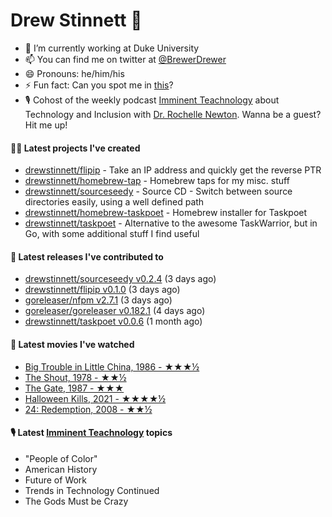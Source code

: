 
# Drew Stinnett 👋

- 🔭 I’m currently working at Duke University
- 📫 You can find me on twitter at [@BrewerDrewer](https://twitter.com/BrewerDrewer)
- 😄 Pronouns: he/him/his
- ⚡ Fun fact: Can you spot me in [this](https://www.youtube.com/watch?v=oL9WnB0qHBA)?
- 🎙 Cohost of the weekly podcast [Imminent Teachnology](https://podcast.imminentteachnology.com/) about Technology and Inclusion with [Dr. Rochelle Newton](https://www.linkedin.com/in/drrochellenewton/). Wanna be a guest? Hit me up!

#### 👨‍💻 Latest projects I've created
- [drewstinnett/flipip](https://github.com/drewstinnett/flipip) - Take an IP address and quickly get the reverse PTR
- [drewstinnett/homebrew-tap](https://github.com/drewstinnett/homebrew-tap) - Homebrew taps for my misc. stuff
- [drewstinnett/sourceseedy](https://github.com/drewstinnett/sourceseedy) - Source CD - Switch between source directories easily, using a well defined path
- [drewstinnett/homebrew-taskpoet](https://github.com/drewstinnett/homebrew-taskpoet) - Homebrew installer for Taskpoet
- [drewstinnett/taskpoet](https://github.com/drewstinnett/taskpoet) - Alternative to the awesome TaskWarrior, but in Go, with some additional stuff I find useful

#### 🚀 Latest releases I've contributed to
- [drewstinnett/sourceseedy v0.2.4](https://github.com/drewstinnett/sourceseedy/releases/tag/v0.2.4) (3 days ago)
- [drewstinnett/flipip v0.1.0](https://github.com/drewstinnett/flipip/releases/tag/v0.1.0) (3 days ago)
- [goreleaser/nfpm v2.7.1](https://github.com/goreleaser/nfpm/releases/tag/v2.7.1) (3 days ago)
- [goreleaser/goreleaser v0.182.1](https://github.com/goreleaser/goreleaser/releases/tag/v0.182.1) (4 days ago)
- [drewstinnett/taskpoet v0.0.6](https://github.com/drewstinnett/taskpoet/releases/tag/v0.0.6) (1 month ago)

#### 🍿 Latest movies I've watched
- [Big Trouble in Little China, 1986 - ★★★½](https://letterboxd.com/mondodrew/film/big-trouble-in-little-china/)
- [The Shout, 1978 - ★★½](https://letterboxd.com/mondodrew/film/the-shout/)
- [The Gate, 1987 - ★★★](https://letterboxd.com/mondodrew/film/the-gate/)
- [Halloween Kills, 2021 - ★★★★½](https://letterboxd.com/mondodrew/film/halloween-kills/)
- [24: Redemption, 2008 - ★★½](https://letterboxd.com/mondodrew/film/24-redemption/)

#### 🎙 Latest [Imminent Teachnology](https://podcast.imminentteachnology.com/) topics
- &#34;People of Color&#34;
- American History
- Future of Work
- Trends in Technology Continued
- The Gods Must be Crazy